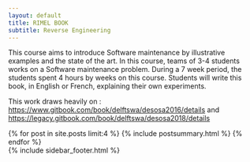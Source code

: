 ```yaml
---
layout: default
title: RIMEL BOOK
subtitle: Reverse Engineering
---
```


<div class="span12">


<div class="span7">
This course aims to introduce Software maintenance by illustrative examples and the state of the art. In this course, teams of 3-4 students works on a Software maintenance problem. During a 7 week period, the students spent 4 hours by weeks on this course. Students will write this book, in English or French, explaining their own experiments.

This work draws heavily on : https://www.gitbook.com/book/delftswa/desosa2016/details and https://legacy.gitbook.com/book/delftswa/desosa2018/details
</div>
</span>


<div class="span7">
{% for post in site.posts limit:4 %}
{% include postsummary.html %}
{% endfor %}
</div>





<span>
  {% include sidebar_footer.html %}
</span>

</span>
</div>
